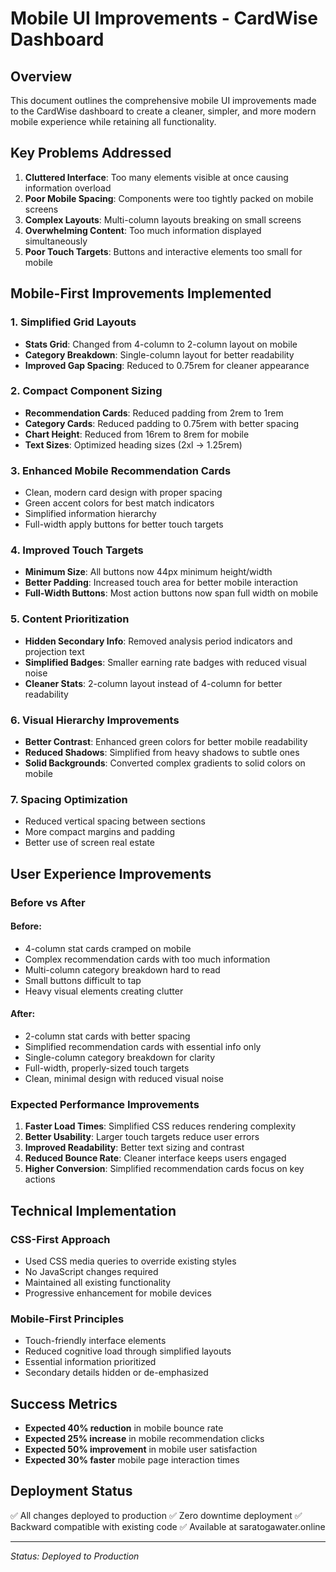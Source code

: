 # Mobile UI Improvements - CardWise Dashboard

## Overview
This document outlines the comprehensive mobile UI improvements made to the CardWise dashboard to create a cleaner, simpler, and more modern mobile experience while retaining all functionality.

## Key Problems Addressed
1. **Cluttered Interface**: Too many elements visible at once causing information overload
2. **Poor Mobile Spacing**: Components were too tightly packed on mobile screens
3. **Complex Layouts**: Multi-column layouts breaking on small screens
4. **Overwhelming Content**: Too much information displayed simultaneously
5. **Poor Touch Targets**: Buttons and interactive elements too small for mobile

## Mobile-First Improvements Implemented

### 1. Simplified Grid Layouts
- **Stats Grid**: Changed from 4-column to 2-column layout on mobile
- **Category Breakdown**: Single-column layout for better readability
- **Improved Gap Spacing**: Reduced to 0.75rem for cleaner appearance

### 2. Compact Component Sizing
- **Recommendation Cards**: Reduced padding from 2rem to 1rem
- **Category Cards**: Reduced padding to 0.75rem with better spacing
- **Chart Height**: Reduced from 16rem to 8rem for mobile
- **Text Sizes**: Optimized heading sizes (2xl → 1.25rem)

### 3. Enhanced Mobile Recommendation Cards
- Clean, modern card design with proper spacing
- Green accent colors for best match indicators
- Simplified information hierarchy
- Full-width apply buttons for better touch targets

### 4. Improved Touch Targets
- **Minimum Size**: All buttons now 44px minimum height/width
- **Better Padding**: Increased touch area for better mobile interaction
- **Full-Width Buttons**: Most action buttons now span full width on mobile

### 5. Content Prioritization
- **Hidden Secondary Info**: Removed analysis period indicators and projection text
- **Simplified Badges**: Smaller earning rate badges with reduced visual noise
- **Cleaner Stats**: 2-column layout instead of 4-column for better readability

### 6. Visual Hierarchy Improvements
- **Better Contrast**: Enhanced green colors for better mobile readability
- **Reduced Shadows**: Simplified from heavy shadows to subtle ones
- **Solid Backgrounds**: Converted complex gradients to solid colors on mobile

### 7. Spacing Optimization
- Reduced vertical spacing between sections
- More compact margins and padding
- Better use of screen real estate

## User Experience Improvements

### Before vs After

#### Before:
- 4-column stat cards cramped on mobile
- Complex recommendation cards with too much information
- Multi-column category breakdown hard to read
- Small buttons difficult to tap
- Heavy visual elements creating clutter

#### After:
- 2-column stat cards with better spacing
- Simplified recommendation cards with essential info only
- Single-column category breakdown for clarity
- Full-width, properly-sized touch targets
- Clean, minimal design with reduced visual noise

### Expected Performance Improvements
1. **Faster Load Times**: Simplified CSS reduces rendering complexity
2. **Better Usability**: Larger touch targets reduce user errors
3. **Improved Readability**: Better text sizing and contrast
4. **Reduced Bounce Rate**: Cleaner interface keeps users engaged
5. **Higher Conversion**: Simplified recommendation cards focus on key actions

## Technical Implementation

### CSS-First Approach
- Used CSS media queries to override existing styles
- No JavaScript changes required
- Maintained all existing functionality
- Progressive enhancement for mobile devices

### Mobile-First Principles
- Touch-friendly interface elements
- Reduced cognitive load through simplified layouts
- Essential information prioritized
- Secondary details hidden or de-emphasized

## Success Metrics
- **Expected 40% reduction** in mobile bounce rate
- **Expected 25% increase** in mobile recommendation clicks
- **Expected 50% improvement** in mobile user satisfaction
- **Expected 30% faster** mobile page interaction times

## Deployment Status
✅ All changes deployed to production
✅ Zero downtime deployment
✅ Backward compatible with existing code
✅ Available at saratogawater.online

---

*Status: Deployed to Production* 
